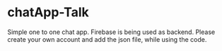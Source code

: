 # chatApp-Talk
Simple one to one chat app. Firebase is being used as backend. Please create your own account and add the json file, while using the code.
